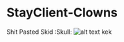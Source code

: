 # StayClient-Clowns
Shit Pasted Skid :Skull:
![alt text](https://wms.is-a-cool-femboy.xyz/5zb95elsI) 
kek
